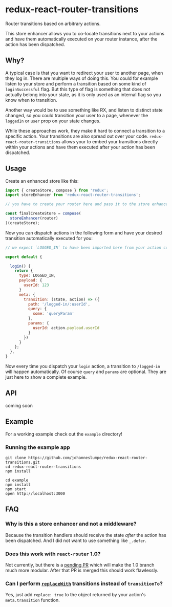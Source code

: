 # redux-react-router-transitions

Router transitions based on arbitrary actions.

This store enhancer allows you to co-locate transitions next to your actions and have them automatically executed on your router instance, after the action has been dispatched.

## Why?

A typical case is that you want to redirect your user to another page, when they log in. There are multiple ways of doing this. You could for example listen to your store and perform a transition based on some kind of `loginSuccessful` flag. But this type of flag is something that does not actually belong into your state, as it is only used as an internal flag so you know when to transition.

Another way would be to use something like RX, and listen to distinct state changed, so you could transition your user to a page, whenever the `loggedIn` or `user` prop on your state changes.

While these approaches work, they make it hard to connect a transition to a specific action. Your transitions are also spread out over your code. `redux-react-router-transitions` allows your to embed your transitions directly within your actions and have them executed after your action has been dispatched.

## Usage

Create an enhanced store like this:

```javascript
import { createStore, compose } from 'redux';
import storeEnhancer from 'redux-react-router-transitions';

// you have to create your router here and pass it to the store enhancer

const finalCreateStore = compose(
  storeEnhancer(router)
)(createStore);
```

Now you can dispatch actions in the following form and have your desired transition automatically executed for you:

```javascript
// we expect `LOGGED_IN` to have been imported here from your action constants

export default {

  login() {
    return {
      type: LOGGED_IN,
      payload: {
        userId: 123
      }
      meta: {
        transition: (state, action) => ({
          path: '/logged-in/:userId',
          query: {
            some: 'queryParam'
          },
          params: {
            userId: action.payload.userId
          }
        })
      }
    };
  },
}
```

Now every time you dispatch your `login` action, a transition to `/logged-in` will happen automatically. Of course `query` and `params` are optional. They are just here to show a complete example.

## API

coming soon


## Example

For a working example check out the `example` directory!

### Running the example app

```
git clone https://github.com/johanneslumpe/redux-react-router-transitions.git
cd redux-react-router-transitions
npm install

cd example
npm install
npm start
open http://localhost:3000
```

## FAQ

### Why is this a store enhancer and not a middleware?

Because the transition handlers should receive the state *after*  the action has been dispatched. And I did not want to use something like `_.defer`.

### Does this work with `react-router` 1.0?

Not currently, but there is a [pending PR](https://github.com/rackt/react-router/pull/1728) which will make the 1.0 branch much more modular. After that PR is merged this should work flawlessly.

### Can I perform [`replaceWith`](https://rackt.github.io/react-router/#-replacewith-routenameorpath-params-query-) transitions instead of `transitionTo`?

Yes, just add `replace: true` to the object returned by your action's `meta.transition` function.
